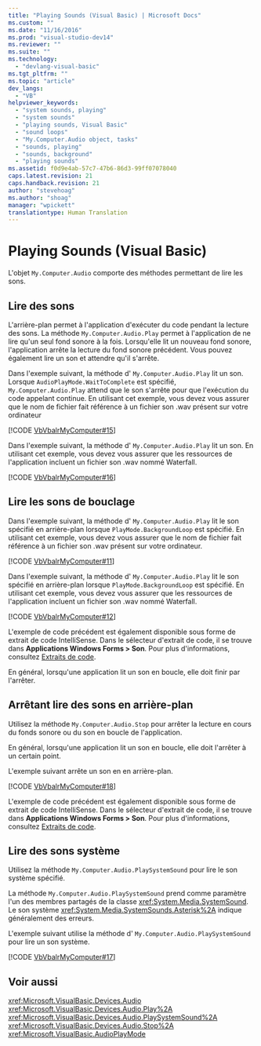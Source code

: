 ```yaml
---
title: "Playing Sounds (Visual Basic) | Microsoft Docs"
ms.custom: ""
ms.date: "11/16/2016"
ms.prod: "visual-studio-dev14"
ms.reviewer: ""
ms.suite: ""
ms.technology: 
  - "devlang-visual-basic"
ms.tgt_pltfrm: ""
ms.topic: "article"
dev_langs: 
  - "VB"
helpviewer_keywords: 
  - "system sounds, playing"
  - "system sounds"
  - "playing sounds, Visual Basic"
  - "sound loops"
  - "My.Computer.Audio object, tasks"
  - "sounds, playing"
  - "sounds, background"
  - "playing sounds"
ms.assetid: f0d9e4ab-57c7-47b6-86d3-99ff07078040
caps.latest.revision: 21
caps.handback.revision: 21
author: "stevehoag"
ms.author: "shoag"
manager: "wpickett"
translationtype: Human Translation
---
```

# Playing Sounds (Visual Basic)
L'objet `My.Computer.Audio` comporte des méthodes permettant de lire les sons.  
  
## Lire des sons  
 L'arrière\-plan permet à l'application d'exécuter du code pendant la lecture des sons.  La méthode `My.Computer.Audio.Play` permet à l'application de ne lire qu'un seul fond sonore à la fois. Lorsqu'elle lit un nouveau fond sonore, l'application arrête la lecture du fond sonore précédent.  Vous pouvez également lire un son et attendre qu'il s'arrête.  
  
 Dans l'exemple suivant, la méthode d' `My.Computer.Audio.Play` lit un son.  Lorsque `AudioPlayMode.WaitToComplete` est spécifié, `My.Computer.Audio.Play` attend que le son s'arrête pour que l'exécution du code appelant continue.  En utilisant cet exemple, vous devez vous assurer que le nom de fichier fait référence à un fichier son .wav présent sur votre ordinateur  
  
 [!CODE [VbVbalrMyComputer#15](../CodeSnippet/VS_Snippets_VBCSharp/VbVbalrMyComputer#15)]  
  
 Dans l'exemple suivant, la méthode d' `My.Computer.Audio.Play` lit un son.  En utilisant cet exemple, vous devez vous assurer que les ressources de l'application incluent un fichier son .wav nommé Waterfall.  
  
 [!CODE [VbVbalrMyComputer#16](../CodeSnippet/VS_Snippets_VBCSharp/VbVbalrMyComputer#16)]  
  
## Lire les sons de bouclage  
 Dans l'exemple suivant, la méthode d' `My.Computer.Audio.Play` lit le son spécifié en arrière\-plan lorsque `PlayMode.BackgroundLoop` est spécifié.  En utilisant cet exemple, vous devez vous assurer que le nom de fichier fait référence à un fichier son .wav présent sur votre ordinateur.  
  
 [!CODE [VbVbalrMyComputer#11](../CodeSnippet/VS_Snippets_VBCSharp/VbVbalrMyComputer#11)]  
  
 Dans l'exemple suivant, la méthode d' `My.Computer.Audio.Play` lit le son spécifié en arrière\-plan lorsque `PlayMode.BackgroundLoop` est spécifié.  En utilisant cet exemple, vous devez vous assurer que les ressources de l'application incluent un fichier son .wav nommé Waterfall.  
  
 [!CODE [VbVbalrMyComputer#12](../CodeSnippet/VS_Snippets_VBCSharp/VbVbalrMyComputer#12)]  
  
 L'exemple de code précédent est également disponible sous forme de extrait de code IntelliSense.  Dans le sélecteur d'extrait de code, il se trouve dans **Applications Windows Forms \> Son**.  Pour plus d'informations, consultez [Extraits de code](/visual-studio/ide/code-snippets).  
  
 En général, lorsqu'une application lit un son en boucle, elle doit finir par l'arrêter.  
  
## Arrêtant lire des sons en arrière\-plan  
 Utilisez la méthode `My.Computer.Audio.Stop` pour arrêter la lecture en cours du fonds sonore ou du son en boucle de l'application.  
  
 En général, lorsqu'une application lit un son en boucle, elle doit l'arrêter à un certain point.  
  
 L'exemple suivant arrête un son en en arrière\-plan.  
  
 [!CODE [VbVbalrMyComputer#18](../CodeSnippet/VS_Snippets_VBCSharp/VbVbalrMyComputer#18)]  
  
 L'exemple de code précédent est également disponible sous forme de extrait de code IntelliSense.  Dans le sélecteur d'extrait de code, il se trouve dans **Applications Windows Forms \> Son**.  Pour plus d'informations, consultez [Extraits de code](/visual-studio/ide/code-snippets).  
  
## Lire des sons système  
 Utilisez la méthode `My.Computer.Audio.PlaySystemSound` pour lire le son système spécifié.  
  
 La méthode `My.Computer.Audio.PlaySystemSound` prend comme paramètre l'un des membres partagés de la classe <xref:System.Media.SystemSound>.  Le son système <xref:System.Media.SystemSounds.Asterisk%2A> indique généralement des erreurs.  
  
 L'exemple suivant utilise la méthode d' `My.Computer.Audio.PlaySystemSound` pour lire un son système.  
  
 [!CODE [VbVbalrMyComputer#17](../CodeSnippet/VS_Snippets_VBCSharp/VbVbalrMyComputer#17)]  
  
## Voir aussi  
 <xref:Microsoft.VisualBasic.Devices.Audio>   
 <xref:Microsoft.VisualBasic.Devices.Audio.Play%2A>   
 <xref:Microsoft.VisualBasic.Devices.Audio.PlaySystemSound%2A>   
 <xref:Microsoft.VisualBasic.Devices.Audio.Stop%2A>   
 <xref:Microsoft.VisualBasic.AudioPlayMode>